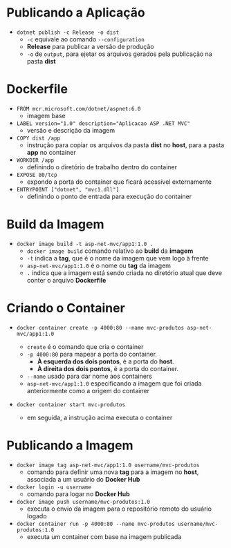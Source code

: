 # Publicando a Aplicação

* ```dotnet publish -c Release -o dist```
  * ```-c``` equivale ao comando ```--configuration```
  * **Release** para publicar a versão de produção
  * ```-o``` de ```output```, para ejetar os arquivos gerados pela publicação na pasta **dist**

# Dockerfile

* ```FROM mcr.microsoft.com/dotnet/aspnet:6.0```
  * imagem base
* ```LABEL version="1.0" description="Aplicacao ASP .NET MVC"```
  * versão e descrição da imagem
* ```COPY dist /app```
  * instrução para copiar os arquivos da pasta **dist** no **host**, para a pasta **app** no container
* ```WORKDIR /app```
  * definindo o diretório de trabalho dentro do container
* ```EXPOSE 80/tcp```
  * expondo a porta do container que ficará acessível externamente
* ```ENTRYPOINT ["dotnet", "mvc1.dll"]```
  * definindo o ponto de entrada para execução do container

# Build da Imagem

* ```docker image build -t asp-net-mvc/app1:1.0 .```
  * ```docker image build``` comando relativo ao **build** da **imagem**
  * ```-t``` indica a **tag**, que é o nome da imagem que vem logo à frente
  * ```asp-net-mvc/app1:1.0``` é o nome ou **tag** da imagem
  * ``` . ``` indica que a imagem está sendo criada no diretório atual que deve conter o arquivo **Dockerfile**

# Criando o Container

* ```docker container create -p 4000:80 --name mvc-produtos asp-net-mvc/app1:1.0```
  * ```create``` é o comando que cria o container
  * ```-p 4000:80``` para mapear a porta do container.
    * **À esquerda dos dois pontos**, é a porta do **host**.
    * **À direita dos dois pontos**, é a porta do container.
  * ```--name``` usado para dar nome aos containers
  * ```asp-net-mvc/app1:1.0``` especificando a imagem que foi criada anteriormente como a origem do container

* ```docker container start mvc-produtos```
  * em seguida, a instrução acima executa o container

# Publicando a Imagem
  * ```docker image tag asp-net-mvc/app1:1.0 username/mvc-produtos```
    * comando para definir uma nova **tag** para a imagem no **host**, associada a um usuário do **Docker Hub**
  * ```docker login -u username```
    * comando para logar no **Docker Hub**
  * ```docker image push username/mvc-produtos:1.0```
    * executa o envio da imagem para o repositório remoto do usuário logado
  * ```docker container run -p 4000:80 --name mvc-produtos username/mvc-produtos:1.0```
    * executa um container com base na imagem publicada